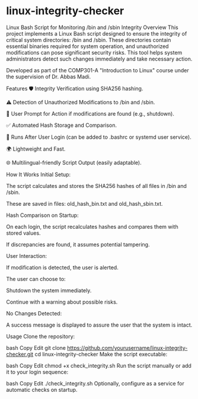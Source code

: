 # linux-integrity-checker

Linux Bash Script for Monitoring /bin and /sbin Integrity
Overview
This project implements a Linux Bash script designed to ensure the integrity of critical system directories: /bin and /sbin. These directories contain essential binaries required for system operation, and unauthorized modifications can pose significant security risks. This tool helps system administrators detect such changes immediately and take necessary action.

Developed as part of the COMP301-A "Introduction to Linux" course under the supervision of Dr. Abbas Madi.

Features
🛡️ Integrity Verification using SHA256 hashing.

⚠️ Detection of Unauthorized Modifications to /bin and /sbin.

🔐 User Prompt for Action if modifications are found (e.g., shutdown).

✅ Automated Hash Storage and Comparison.

🔁 Runs After User Login (can be added to .bashrc or systemd user service).

🌍 Lightweight and Fast.

🌐 Multilingual-friendly Script Output (easily adaptable).

How It Works
Initial Setup:

The script calculates and stores the SHA256 hashes of all files in /bin and /sbin.

These are saved in files: old_hash_bin.txt and old_hash_sbin.txt.

Hash Comparison on Startup:

On each login, the script recalculates hashes and compares them with stored values.

If discrepancies are found, it assumes potential tampering.

User Interaction:

If modification is detected, the user is alerted.

The user can choose to:

Shutdown the system immediately.

Continue with a warning about possible risks.

No Changes Detected:

A success message is displayed to assure the user that the system is intact.

Usage
Clone the repository:

bash
Copy
Edit
git clone https://github.com/yourusername/linux-integrity-checker.git
cd linux-integrity-checker
Make the script executable:

bash
Copy
Edit
chmod +x check_integrity.sh
Run the script manually or add it to your login sequence:

bash
Copy
Edit
./check_integrity.sh
Optionally, configure as a service for automatic checks on startup.
